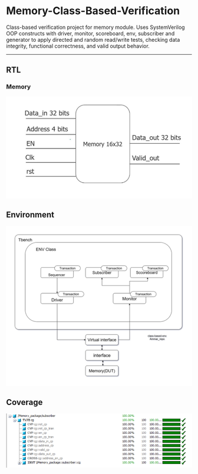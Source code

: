 # Memory-Class-Based-Verification
Class-based verification project for memory module. Uses SystemVerilog OOP constructs with driver, monitor, scoreboard, env, subscriber and generator to apply directed and random read/write tests, checking data integrity, functional correctness, and valid output behavior.

---

## RTL
### Memory 

![Memory](pics/Memory.jpg)

## Environment

![Environment](pics/clenv.drawio.png)

## Coverage 

![Coverage_Report](pics/coverage.PNG)
